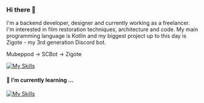### Hi there 👋

I'm a backend developer, designer and currently working as a freelancer. I'm interested in film restoration techniques, architecture and code. My main programming language is Kotlin and my biggest project up to this day is Zigote - my 3rd generation Discord bot.

Mubeppod -> SCBot -> Zigote

[![My Skills](https://skillicons.dev/icons?i=kotlin,py,raspberrypi,discord,bots,figma,idea,ps&theme=light)](https://skillicons.dev)



#### 🌱 I’m currently learning ...

[![My Skills](https://skillicons.dev/icons?i=elixir,git,js,postgres,rust&theme=light)](https://skillicons.dev)
